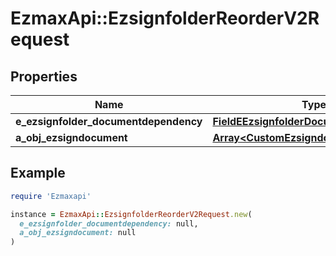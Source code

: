 # EzmaxApi::EzsignfolderReorderV2Request

## Properties

| Name | Type | Description | Notes |
| ---- | ---- | ----------- | ----- |
| **e_ezsignfolder_documentdependency** | [**FieldEEzsignfolderDocumentdependency**](FieldEEzsignfolderDocumentdependency.md) |  | [optional] |
| **a_obj_ezsigndocument** | [**Array&lt;CustomEzsigndocumentRequest&gt;**](CustomEzsigndocumentRequest.md) |  |  |

## Example

```ruby
require 'Ezmaxapi'

instance = EzmaxApi::EzsignfolderReorderV2Request.new(
  e_ezsignfolder_documentdependency: null,
  a_obj_ezsigndocument: null
)
```

